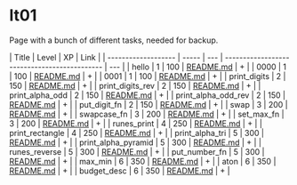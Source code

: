 # lt01

Page with a bunch of different tasks, needed for backup.

| Title               | Level | XP  | Link                                         |
| ------------------- | ----- | --- | -------------------------------------------- | --- |
| hello               | 1     | 100 | [README.md](./hello/README.md)               | +   |
| 0000                | 1     | 100 | [README.md](./0000/README.md)                | +   |
| 0001                | 1     | 100 | [README.md](./0001/README.md)                | +   |
| print_digits        | 2     | 150 | [README.md](./print_digits/README.md)        | +   |
| print_digits_rev    | 2     | 150 | [README.md](./print_digits_rev/README.md)    | +   |
| print_alpha_odd     | 2     | 150 | [README.md](./print_alpha_odd/README.md)     | +   |
| print_alpha_odd_rev | 2     | 150 | [README.md](./print_alpha_odd_rev/README.md) | +   |
| put_digit_fn        | 2     | 150 | [README.md](./put_digit_fn/README.md)        | +   |
| swap                | 3     | 200 | [README.md](./swap_fn/README.md)             | +   |
| swapcase_fn         | 3     | 200 | [README.md](./swapcase_fn/README.md)         | +   |
| set_max_fn          | 3     | 200 | [README.md](./set_max_fn/README.md)          | +   |
| runes_print         | 4     | 250 | [README.md](./runes_print/README.md)         | +   |
| print_rectangle     | 4     | 250 | [README.md](./print_rectangle/README.md)     | +   |
| print_alpha_tri     | 5     | 300 | [README.md](./print_alpha_tri/README.md)     | +   |
| print_alpha_pyramid | 5     | 300 | [README.md](./print_alpha_pyramid/README.md) | +   |
| runes_reverse       | 5     | 300 | [README.md](./runes_reverse/README.md)       | +   |
| put_number_fn       | 5     | 300 | [README.md](./put_number_fn/README.md)       | +   |
| max_min             | 6     | 350 | [README.md](./max_min/README.md)             | +   |
| aton                | 6     | 350 | [README.md](./aton/README.md)                | +   |
| budget_desc         | 6     | 350 | [README.md](./budget_desc/README.md)         | +   |
